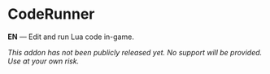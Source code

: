 CodeRunner
=============

**EN** — Edit and run Lua code in-game.

*This addon has not been publicly released yet. No support will be provided. Use at your own risk.*
